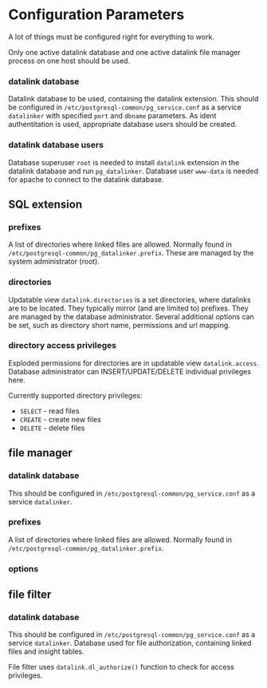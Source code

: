 Configuration Parameters
========================

A lot of things must be configured right for everything to work.

Only one active datalink database and one active datalink file manager process on one host should be used.

### datalink database
Datalink database to be used, containing the datalink extension.
This should be configured in `/etc/postgresql-common/pg_service.conf` as a service `datalinker` with
specified `port` and `dbname` parameters. As ident authentitation is used, appropriate database users should be created.

### datalink database users
Database superuser `root` is needed to install `datalink` extension in the datalink database and run `pg_datalinker`.
Database user `www-data` is needed for apache to connect to the datalink database.

SQL extension
-------------

### prefixes
A list of directories where linked files are allowed.
Normally found in `/etc/postgresql-common/pg_datalinker.prefix`.
These are managed by the system administrator (root).

### directories
Updatable view `datalink.directories` is a set directories, where datalinks are to be located. 
They typically mirror (and are limited to) prefixes. They are managed by the database administrator.
Several additional options can be set, such as directory short name, permissions and url mapping.

### directory access privileges
Exploded permissions for directories are in updatable view `datalink.access`. 
Database administrator can INSERT/UPDATE/DELETE individual privileges here.

Currently supported directory privileges:
- `SELECT` - read files
- `CREATE` - create new files
- `DELETE` - delete files

file manager
------------

### datalink database
This should be configured in `/etc/postgresql-common/pg_service.conf` as a service `datalinker`.

### prefixes
A list of directories where linked files are allowed.
Normally found in `/etc/postgresql-common/pg_datalinker.prefix`.

### options


file filter
-----------

### datalink database
This should be configured in `/etc/postgresql-common/pg_service.conf` as a service `datalinker`.
Database used for file authorization, containing linked files and insight tables.

File filter uses `datalink.dl_authorize()` function to check for access privileges.
